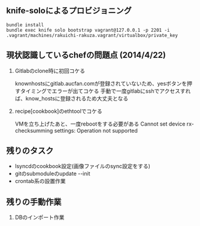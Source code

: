 



## knife-soloによるプロビジョニング

```
bundle install
bundle exec knife solo bootstrap vagrant@127.0.0.1 -p 2201 -i .vagrant/machines/rakuichi-rakuza.vagrant/virtualbox/private_key
```

## 現状認識しているchefの問題点 (2014/4/22)


  1. Gitlabのclone時に初回コケる

      knownhostsにgitlab.aucfan.comが登録されていないため、yesボタンを押すタイミングでエラーが出てコケる
      手動で一度gitlabにsshでアクセスすれば、know_hostsに登録されるため大丈夫となる


  2. recipe[cookbook]のethtoolでコケる

      VMを立ち上げたあと、一度rebootをする必要がある
      Cannot set device rx-checksumming settings: Operation not supported


## 残りのタスク

  - lsyncdのcookbook設定(画像ファイルのsync設定をする)
  - gitのsubmoduleのupdate --init
  - crontab系の設置作業


## 残りの手動作業

  1. DBのインポート作業
